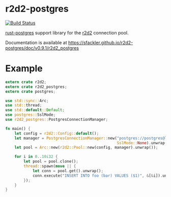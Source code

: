r2d2-postgres
=============

[![Build Status](https://travis-ci.org/sfackler/r2d2-postgres.svg?branch=v0.6.0)](https://travis-ci.org/sfackler/r2d2-postgres)

[rust-postgres](https://github.com/sfackler/rust-postgres) support library for the [r2d2](https://github.com/sfackler/r2d2) connection pool.

Documentation is available at https://sfackler.github.io/r2d2-postgres/doc/v0.9.1/r2d2_postgres

# Example

```rust
extern crate r2d2;
extern crate r2d2_postgres;
extern crate postgres;

use std::sync::Arc;
use std::thread;
use std::default::Default;
use postgres::SslMode;
use r2d2_postgres::PostgresConnectionManager;

fn main() {
    let config = r2d2::Config::default();
    let manager = PostgresConnectionManager::new("postgres://postgres@localhost",
                                                 SslMode::None).unwrap();
    let pool = Arc::new(r2d2::Pool::new(config, manager).unwrap());

    for i in 0..10i32 {
        let pool = pool.clone();
        thread::spawn(move || {
            let conn = pool.get().unwrap();
            conn.execute("INSERT INTO foo (bar) VALUES ($1)", &[&i]).unwrap();
        });
    }
}
```

